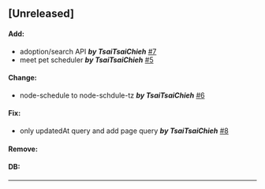 ## [Unreleased]
#### Add:
-  adoption/search API ***by TsaiTsaiChieh*** [#7](https://github.com/TsaiTsaiChieh/Love-Never-Stray/pull/7)
-  meet pet scheduler ***by TsaiTsaiChieh*** [#5](https://github.com/TsaiTsaiChieh/Love-Never-Stray/pull/5)
#### Change: 
-  node-schedule to node-schdule-tz ***by TsaiTsaiChieh*** [#6](https://github.com/TsaiTsaiChieh/Love-Never-Stray/pull/6)
#### Fix:
-  only updatedAt query and add page query ***by TsaiTsaiChieh*** [#8](https://github.com/TsaiTsaiChieh/Love-Never-Stray/pull/8)
#### Remove:
#### DB:
***
<!-- ## [Unreleased]
#### Add:
#### Change: 
#### Fix:
#### Remove:
#### DB: -->